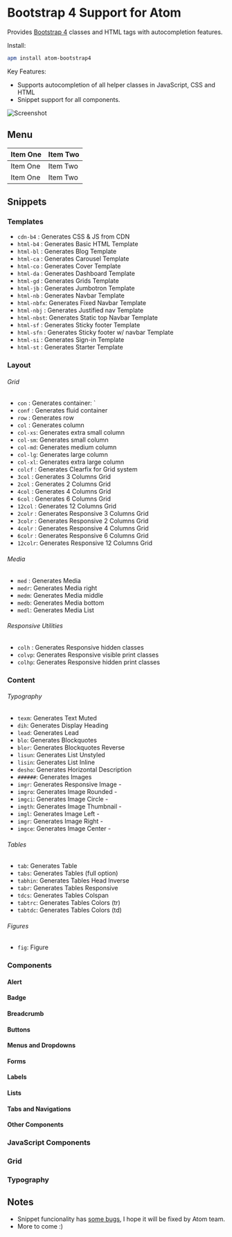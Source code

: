 # Bootstrap 4 Support for Atom

Provides [Bootstrap 4][1] classes and HTML tags with autocompletion features.

Install:
```bash
apm install atom-bootstrap4
```

Key Features:

  - Supports autocompletion of all helper classes in JavaScript, CSS and HTML
  - Snippet support for all components.


![Screenshot][2]

## Menu
| Item One       | Item Two       |
| -------------- | -------------- |
| Item One       | Item Two       |
| Item One       | Item Two       |

## Snippets

### Templates
  - `cdn-b4`   : Generates CSS & JS from CDN
  - `html-b4`  : Generates Basic HTML Template
  - `html-bl`  : Generates Blog Template
  - `html-ca`  : Generates Carousel Template
  - `html-co`  : Generates Cover Template
  - `html-da`  : Generates Dashboard Template
  - `html-gd`  : Generates Grids Template
  - `html-jb`  : Generates Jumbotron Template
  - `html-nb`  : Generates Navbar Template
  - `html-nbfx`: Generates Fixed Navbar Template
  - `html-nbj` : Generates Justified nav Template
  - `html-nbst`: Generates Static top Navbar Template
  - `html-sf`  : Generates Sticky footer Template
  - `html-sfn` : Generates Sticky footer w/ navbar Template
  - `html-si`  : Generates Sign-in Template
  - `html-st`  : Generates Starter Template

### Layout

###### Grid
  - `con`   : Generates container: `
  - `conf`  : Generates fluid container
  - `row`   : Generates row
  - `col`   : Generates column
  - `col-xs`: Generates extra small column
  - `col-sm`: Generates small column
  - `col-md`: Generates medium column
  - `col-lg`: Generates large column
  - `col-xl`: Generates extra large column
  - `colcf` : Generates Clearfix for Grid system
  - `3col`  : Generates 3  Columns Grid
  - `2col`  : Generates 2  Columns Grid
  - `4col`  : Generates 4  Columns Grid
  - `6col`  : Generates 6  Columns Grid
  - `12col` : Generates 12 Columns Grid
  - `2colr` : Generates Responsive 3  Columns Grid
  - `3colr` : Generates Responsive 2  Columns Grid
  - `4colr` : Generates Responsive 4  Columns Grid
  - `6colr` : Generates Responsive 6  Columns Grid
  - `12colr`: Generates Responsive 12 Columns Grid

###### Media
  - `med` : Generates Media
  - `medr`: Generates Media right
  - `medm`: Generates Media middle
  - `medb`: Generates Media bottom
  - `medl`: Generates Media List

###### Responsive Utilities
  - `colh` : Generates Responsive hidden classes
  - `colvp`: Generates Responsive visible print classes
  - `colhp`: Generates Responsive hidden print classes

### Content

###### Typography
  - `texm`: Generates Text Muted
  - `dih`: Generates Display Heading
  - `lead`: Generates Lead
  - `blo`: Generates Blockquotes
  - `blor`: Generates Blockquotes Reverse
  - `lisun`: Generates List Unstyled
  - `lisin`: Generates List Inline
  - `desho`: Generates Horizontal Description
  - `######`: Generates Images
  - `imgr`: Generates Responsive Image -
  - `imgro`: Generates Image Rounded -
  - `imgci`: Generates Image Circle -
  - `imgth`: Generates Image Thumbnail -
  - `imgl`: Generates Image Left -
  - `imgr`: Generates Image Right -
  - `imgce`: Generates Image Center -
###### Tables
  - `tab`: Generates Table
  - `tabs`: Generates Tables (full option)
  - `tabhin`: Generates Tables Head Inverse
  - `tabr`: Generates Tables Responsive
  - `tdcs`: Generates Tables Colspan
  - `tabtrc`: Generates Tables Colors (tr)
  - `tabtdc`: Generates Tables Colors (td)

###### Figures
  - `fig`: Figure

### Components

#### Alert

  <!-- - `alert` -->
  <!-- - `alert-link` -->
  <!-- - `close` -->

#### Badge

  <!-- - `badge` -->

#### Breadcrumb

  <!-- - `breadcrumb` -->
  <!-- - `item` -->

#### Buttons

  <!-- - `btn` -->
  <!-- - `btn-group` -->
  <!-- - `btn-group-vertical` -->
  <!-- - `btn-toolbar` -->
  <!-- - `btn-modal` -->

#### Menus and Dropdowns

  <!-- - `dropdown` -->
  <!-- - `menudivider` -->
  <!-- - `menuheader` -->
  <!-- - `menuitem` -->

#### Forms

  <!-- - `form-group` -->
  <!-- - `input-group` -->

#### Labels

  <!-- - `label-` -->

#### Lists

  <!-- - `list-group` -->
  <!-- - `list-inline` -->
  <!-- - `list-item` -->
  <!-- - `list-unstyled` -->

#### Tabs and Navigations

  <!-- - `nav-pills` -->
  <!-- - `nav-tabs` -->
  <!-- - `nav-` -->
  <!-- - `navbar`: Generates standard navbar template -->
  <!-- - `navbar-drop`: Generates navbar dropdown item -->

#### Other Components

  <!-- - `pager` -->
  <!-- - `page-header` -->
  <!-- - `pagination` -->
  <!-- - `panel` -->
  <!-- - `progress-` -->
  <!-- - `table-` -->
  <!-- - `thumbnail` -->
  <!-- - `well` -->
  <!-- - `jumbotron` -->

### JavaScript Components

  <!-- - `modal`: Generates modal HTML -->
  <!-- - `btn-modal`: Generates modal trigger button HTML -->
  <!-- - `accordion`: Generates accordion HTML -->
  <!-- - `accordion-item`: Generates accordion item HTML -->
  <!-- - `carousel`: Generates carousel HTML -->
  <!-- - `carousel`: Generates carousel item HTML -->
  <!-- - `navbar`: Generates navbar HTML -->
  <!-- - `navbar-dropdown`: Generates navbar dropdown item -->

### Grid

  <!-- - `row`: Generates column container: `<div class="row"></div>` -->
  <!-- - `col-`: Generates column: `<div class="col-..."></div>` -->
  <!-- - `col-lg`: Generates large column: `<div class="col-lg-..."></div>` -->
  <!-- - `col-md`: Generates medium column: `<div class="col-md-..."></div>` -->
  <!-- - `col-sm`: Generates small column: `<div class="col-sm-..."></div>` -->
  <!-- - `col-xs`: Generates extra small column: `<div class="col-xs-..."></div>` -->
  <!-- - `con`: Generates container: `<div class="container"></div>` -->
  <!-- - `conf`: Generates fluid container: `<div class="container-fluid"></div>` -->

### Typography

<!-- - `lead`: Lead class `<p class="lead">` -->
<!-- - `h1-`: Heading 1 `<h1>Text {<small>optional</small>}</h1>` -->
<!-- - `h2-`: Heading 2 `<h2>Text {<small>optional</small>}</h2>` -->
<!-- - `h3-`: Heading 3 `<h3>Text {<small>optional</small>}</h3>` -->
<!-- - `h4-`: Heading 4 `<h4>Text {<small>optional</small>}</h4>` -->
<!-- - `h5-`: Heading 5 `<h5>Text {<small>optional</small>}</h5>` -->
<!-- - `h6-`: Heading 6 `<h6>Text {<small>optional</small>}</h6>` -->
<!-- - `initialism`: Generates "initialism" text -->
<!-- - `blockquote-reverse`: Generates reverse blockquote -->
<!-- - `dl-horizontal` -->

## Notes
- Snippet funcionality has [some bugs][2], I hope it will be fixed by Atom team.
- More to come :)

<!-- Links -->
[1]: http://v4-alpha.getbootstrap.com/
[2]: https://f.cloud.github.com/assets/69169/2290250/c35d867a-a017-11e3-86be-cd7c5bf3ff9b.gif
